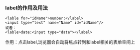 ### label的作用及用法 ###
	<lable for="idName">number:</label>
	<input type="text" name="Name" id="idName"/>
	或者：
	<lable>date:<input type="date"></label>

作用：点击label,浏览器会自动将焦点转到和label相关的表单空间上